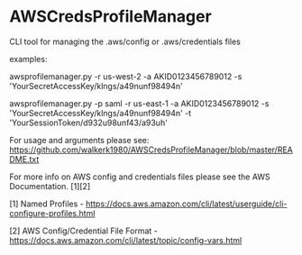 # AWSCredsProfileManager
CLI tool for managing the .aws/config or .aws/credentials files

examples:

awsprofilemanager.py -r us-west-2 -a AKID0123456789012 -s 'YourSecretAccessKey/klngs/a49nunf98494n' 

awsprofilemanager.py -p saml -r us-east-1 -a AKID0123456789012 -s 'YourSecretAccessKey/klngs/a49nunf98494n' -t 'YourSessionToken/d932u98unf43/a93uh'


For usage and arguments please see: https://github.com/walkerk1980/AWSCredsProfileManager/blob/master/README.txt

For more info on AWS config and credentials files please see the AWS Documentation. [1][2]


[1] Named Profiles - https://docs.aws.amazon.com/cli/latest/userguide/cli-configure-profiles.html

[2] AWS Config/Credential File Format - https://docs.aws.amazon.com/cli/latest/topic/config-vars.html
